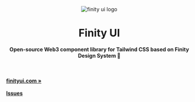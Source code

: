 <div align="center">
<img alt="finity ui logo" src="https://user-images.githubusercontent.com/12442269/236571345-9c6dfcff-2dfd-4dfa-b522-4cc8333f4027.png">
    <h1>Finity UI</h1>
    <strong>Open-source Web3 component library for Tailwind CSS based on Finity Design System 💜</strong>
</div>
<br>
<br>
    <br>
    <a href="https://finityui.com/"><b>finityui.com »</b></a>
    <br><br>
    <a href="https://github.com/finity-ui/finity-ui/issues/new"><b>Issues</b></a>
</div>
